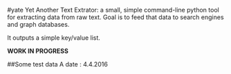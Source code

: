 #yate
Yet Another Text Extrator: a small, simple command-line python tool for extracting data from raw text. Goal is to feed that data to search engines and graph databases.

It outputs a simple key/value list.

**WORK IN PROGRESS**


##Some test data
A date : 4.4.2016



